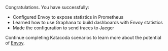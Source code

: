 Congratulations. You have successfully:

- Configured Envoy to expose statistics in Prometheus
- Learned how to use Graphana to build dashboards with Envoy statistics
- Made the configuration to send traces to Jaeger

Continue completing Katacoda scenarios to learn more about the potential of [Envoy](https://www.envoyproxy.io/).
